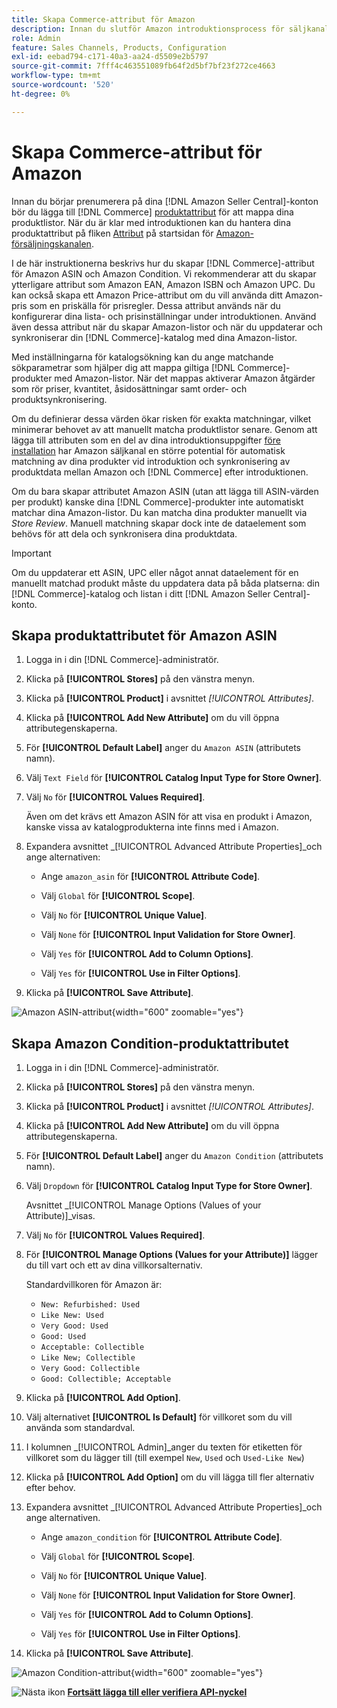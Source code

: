 ```yaml
---
title: Skapa Commerce-attribut för Amazon
description: Innan du slutför Amazon introduktionsprocess för säljkanaler måste du kontrollera att du har de [!UICONTROL Commerce] produktattribut som krävs.
role: Admin
feature: Sales Channels, Products, Configuration
exl-id: eebad794-c171-40a3-aa24-d5509e2b5797
source-git-commit: 7fff4c463551089fb64f2d5bf7bf23f272ce4663
workflow-type: tm+mt
source-wordcount: '520'
ht-degree: 0%

---
```


# Skapa Commerce-attribut för Amazon

Innan du börjar prenumerera på dina [!DNL Amazon Seller Central]-konton bör du lägga till [!DNL Commerce] [produktattribut](https://experienceleague.adobe.com/docs/commerce-admin/catalog/product-attributes/product-attributes.html) för att mappa dina produktlistor. När du är klar med introduktionen kan du hantera dina produktattribut på fliken [Attribut](./managing-attributes.md) på startsidan för [Amazon-försäljningskanalen](./amazon-sales-channel-home.md).

I de här instruktionerna beskrivs hur du skapar [!DNL Commerce]-attribut för Amazon ASIN och Amazon Condition. Vi rekommenderar att du skapar ytterligare attribut som Amazon EAN, Amazon ISBN och Amazon UPC. Du kan också skapa ett Amazon Price-attribut om du vill använda ditt Amazon-pris som en priskälla för prisregler. Dessa attribut används när du konfigurerar dina lista- och prisinställningar under introduktionen. Använd även dessa attribut när du skapar Amazon-listor och när du uppdaterar och synkroniserar din [!DNL Commerce]-katalog med dina Amazon-listor.

Med inställningarna för katalogsökning kan du ange matchande sökparametrar som hjälper dig att mappa giltiga [!DNL Commerce]-produkter med Amazon-listor. När det mappas aktiverar Amazon åtgärder som rör priser, kvantitet, åsidosättningar samt order- och produktsynkronisering.

Om du definierar dessa värden ökar risken för exakta matchningar, vilket minimerar behovet av att manuellt matcha produktlistor senare. Genom att lägga till attributen som en del av dina introduktionsuppgifter [före installation](./amazon-pre-setup-tasks.md) har Amazon säljkanal en större potential för automatisk matchning av dina produkter vid introduktion och synkronisering av produktdata mellan Amazon och [!DNL Commerce] efter introduktionen.

Om du bara skapar attributet Amazon ASIN (utan att lägga till ASIN-värden per produkt) kanske dina [!DNL Commerce]-produkter inte automatiskt matchar dina Amazon-listor. Du kan matcha dina produkter manuellt via _Store Review_. Manuell matchning skapar dock inte de dataelement som behövs för att dela och synkronisera dina produktdata.

>[!IMPORTANT]
>
>Om du uppdaterar ett ASIN, UPC eller något annat dataelement för en manuellt matchad produkt måste du uppdatera data på båda platserna: din [!DNL Commerce]-katalog och listan i ditt [!DNL Amazon Seller Central]-konto.

## Skapa produktattributet för Amazon ASIN

1. Logga in i din [!DNL Commerce]-administratör.

1. Klicka på **[!UICONTROL Stores]** på den vänstra menyn.

1. Klicka på **[!UICONTROL Product]** i avsnittet _[!UICONTROL Attributes]_.

1. Klicka på **[!UICONTROL Add New Attribute]** om du vill öppna attributegenskaperna.

1. För **[!UICONTROL Default Label]** anger du `Amazon ASIN` (attributets namn).

1. Välj `Text Field` för **[!UICONTROL Catalog Input Type for Store Owner]**.

1. Välj `No` för **[!UICONTROL Values Required]**.

   Även om det krävs ett Amazon ASIN för att visa en produkt i Amazon, kanske vissa av katalogprodukterna inte finns med i Amazon.

1. Expandera avsnittet _[!UICONTROL Advanced Attribute Properties]_och ange alternativen:

   - Ange `amazon_asin` för **[!UICONTROL Attribute Code]**.

   - Välj `Global` för **[!UICONTROL Scope]**.

   - Välj `No` för **[!UICONTROL Unique Value]**.

   - Välj `None` för **[!UICONTROL Input Validation for Store Owner]**.

   - Välj `Yes` för **[!UICONTROL Add to Column Options]**.

   - Välj `Yes` för **[!UICONTROL Use in Filter Options]**.

1. Klicka på **[!UICONTROL Save Attribute]**.

![Amazon ASIN-attribut](assets/creating-asin-attribute.png){width="600" zoomable="yes"}

## Skapa Amazon Condition-produktattributet

1. Logga in i din [!DNL Commerce]-administratör.

1. Klicka på **[!UICONTROL Stores]** på den vänstra menyn.

1. Klicka på **[!UICONTROL Product]** i avsnittet _[!UICONTROL Attributes]_.

1. Klicka på **[!UICONTROL Add New Attribute]** om du vill öppna attributegenskaperna.

1. För **[!UICONTROL Default Label]** anger du `Amazon Condition` (attributets namn).

1. Välj `Dropdown` för **[!UICONTROL Catalog Input Type for Store Owner]**.

   Avsnittet _[!UICONTROL Manage Options (Values of your Attribute)]_visas.

1. Välj `No` för **[!UICONTROL Values Required]**.

1. För **[!UICONTROL Manage Options (Values for your Attribute)]** lägger du till vart och ett av dina villkorsalternativ.

   Standardvillkoren för Amazon är:

   - `New: Refurbished: Used`
   - `Like New: Used`
   - `Very Good: Used`
   - `Good: Used`
   - `Acceptable: Collectible`
   - `Like New; Collectible`
   - `Very Good: Collectible`
   - `Good: Collectible; Acceptable`

1. Klicka på **[!UICONTROL Add Option]**.

1. Välj alternativet **[!UICONTROL Is Default]** för villkoret som du vill använda som standardval.

1. I kolumnen _[!UICONTROL Admin]_anger du texten för etiketten för villkoret som du lägger till (till exempel `New`, `Used` och `Used-Like New`)

1. Klicka på **[!UICONTROL Add Option]** om du vill lägga till fler alternativ efter behov.

1. Expandera avsnittet _[!UICONTROL Advanced Attribute Properties]_och ange alternativen.

   - Ange `amazon_condition` för **[!UICONTROL Attribute Code]**.

   - Välj `Global` för **[!UICONTROL Scope]**.

   - Välj `No` för **[!UICONTROL Unique Value]**.

   - Välj `None` för **[!UICONTROL Input Validation for Store Owner]**.

   - Välj `Yes` för **[!UICONTROL Add to Column Options]**.

   - Välj `Yes` för **[!UICONTROL Use in Filter Options]**.

1. Klicka på **[!UICONTROL Save Attribute]**.

![Amazon Condition-attribut](assets/creating-amazon-condition-attribute.png){width="600" zoomable="yes"}

![Nästa ikon](assets/btn-next.png) [**Fortsätt lägga till eller verifiera API-nyckel**](./amazon-verify-api-key.md)
